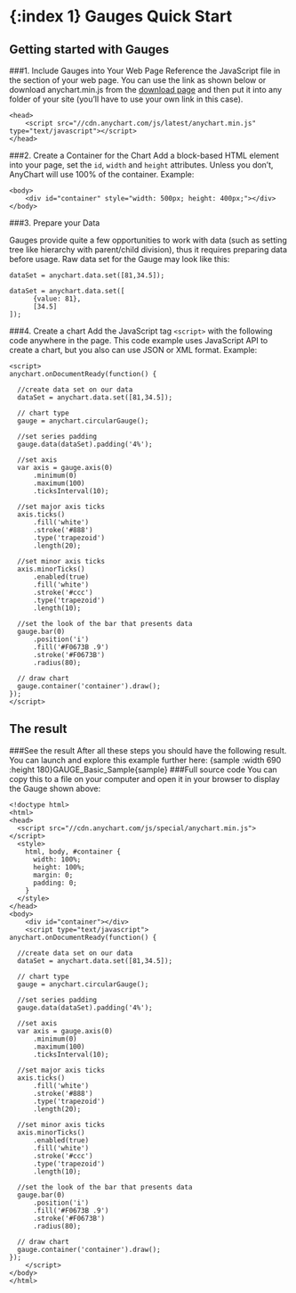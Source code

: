 {:index 1}
Gauges Quick Start
===========
  
## Getting started with Gauges
###1. Include Gauges into Your Web Page
Reference the JavaScript file in the <head> section of your web page.
You can use the link as shown below or download anychart.min.js from the [download page](../Quick_Start/Downloading_AnyChart) and then put it into any folder of your site (you’ll have to use your own link in this case).

```
<head>
    <script src="//cdn.anychart.com/js/latest/anychart.min.js" type="text/javascript"></script> 
</head>
```

###2. Create a Container for the Chart
Add a block-based HTML element into your page, set the `id`, `width` and `height` attributes. Unless you don’t, AnyChart will use 100% of the container.
Example:
```
<body>
    <div id="container" style="width: 500px; height: 400px;"></div>
</body>
```
###3. Prepare your Data

Gauges provide quite a few opportunities to work with data (such as setting tree like hierarchy with parent/child division), thus it requires preparing data before usage. Raw data set for the Gauge may look like this:

```
dataSet = anychart.data.set([81,34.5]);
```

```
dataSet = anychart.data.set([
      {value: 81},
      [34.5]
]);
```

###4. Create a chart
Add the JavaScript tag `<script>` with the following code anywhere in the page. 
This code example uses JavaScript API to create a chart, but you also can use JSON or XML format. <!--See [Supported Data Formats](../Working_with_Data/Supported_Data_Formats) to learn more about supported formats.-->
Example:

```
<script>
anychart.onDocumentReady(function() {

  //create data set on our data
  dataSet = anychart.data.set([81,34.5]);

  // chart type
  gauge = anychart.circularGauge();

  //set series padding
  gauge.data(dataSet).padding('4%');

  //set axis
  var axis = gauge.axis(0)
      .minimum(0)
      .maximum(100)
      .ticksInterval(10);

  //set major axis ticks
  axis.ticks()
      .fill('white')
      .stroke('#888')
      .type('trapezoid')
      .length(20);
	  
  //set minor axis ticks
  axis.minorTicks()
      .enabled(true)
      .fill('white')
      .stroke('#ccc')
      .type('trapezoid')
      .length(10);
      
  //set the look of the bar that presents data
  gauge.bar(0)
      .position('i')
      .fill('#F0673B .9')
      .stroke('#F0673B')
      .radius(80);
	  
  // draw chart
  gauge.container('container').draw();
});
</script>
```
  
## The result
###See the result
After all these steps you should have the following result. You can launch and explore this example further here:
{sample :width 690 :height 180}GAUGE\_Basic\_Sample{sample}
###Full source code
You can copy this to a file on your computer and open it in your browser to display the Gauge shown above:
```
<!doctype html>
<html>
<head>
  <script src="//cdn.anychart.com/js/special/anychart.min.js"></script>
  <style>
    html, body, #container {
      width: 100%;
      height: 100%;
      margin: 0;
      padding: 0;
    }
  </style>
</head>
<body>
    <div id="container"></div>
    <script type="text/javascript">
anychart.onDocumentReady(function() {

  //create data set on our data
  dataSet = anychart.data.set([81,34.5]);

  // chart type
  gauge = anychart.circularGauge();

  //set series padding
  gauge.data(dataSet).padding('4%');

  //set axis
  var axis = gauge.axis(0)
      .minimum(0)
      .maximum(100)
      .ticksInterval(10);

  //set major axis ticks
  axis.ticks()
      .fill('white')
      .stroke('#888')
      .type('trapezoid')
      .length(20);
	  
  //set minor axis ticks
  axis.minorTicks()
      .enabled(true)
      .fill('white')
      .stroke('#ccc')
      .type('trapezoid')
      .length(10);
      
  //set the look of the bar that presents data
  gauge.bar(0)
      .position('i')
      .fill('#F0673B .9')
      .stroke('#F0673B')
      .radius(80);
	  
  // draw chart
  gauge.container('container').draw();
});
    </script>
</body>
</html>

```
